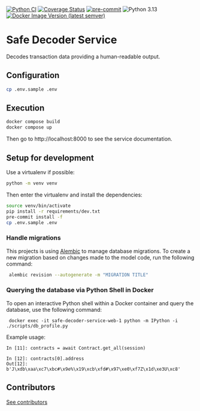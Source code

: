 [![Python CI](https://github.com/safe-global/safe-decoder-service/actions/workflows/ci.yml/badge.svg)](https://github.com/safe-global/safe-decoder-service/actions/workflows/ci.yml)
[![Coverage Status](https://coveralls.io/repos/github/safe-global/safe-decoder-service/badge.svg?branch=main)](https://coveralls.io/github/safe-global/safe-decoder-service?branch=main)
[![pre-commit](https://img.shields.io/badge/pre--commit-enabled-brightgreen?logo=pre-commit&logoColor=white)](https://github.com/pre-commit/pre-commit)
![Python 3.13](https://img.shields.io/badge/Python-3.13-blue.svg)
[![Docker Image Version (latest semver)](https://img.shields.io/docker/v/safeglobal/safe-decoder-service?label=Docker&sort=semver)](https://hub.docker.com/r/safeglobal/safe-decoder-service)


# Safe Decoder Service
Decodes transaction data providing a human-readable output.



## Configuration
```bash
cp .env.sample .env
```

## Execution

```bash
docker compose build
docker compose up
```

Then go to http://localhost:8000 to see the service documentation.

## Setup for development
Use a virtualenv if possible:

```bash
python -m venv venv
```

Then enter the virtualenv and install the dependencies:

```bash
source venv/bin/activate
pip install -r requirements/dev.txt
pre-commit install -f
cp .env.sample .env
```
### Handle migrations
This projects is using [Alembic](https://alembic.sqlalchemy.org/en/latest/) to manage database migrations.
To create a new migration based on changes made to the model code, run the following command:
```bash
 alembic revision --autogenerate -m "MIGRATION TITLE"
```

### Querying the database via Python Shell in Docker
To open an interactive Python shell within a Docker container and query the database, use the following command:
```
 docker exec -it safe-decoder-service-web-1 python -m IPython -i ./scripts/db_profile.py
```
Example usage:
```
In [11]: contracts = await Contract.get_all(session)

In [12]: contracts[0].address
Out[12]: b'J\xdb\xaa\xc7\xbc#\x9e%\x19\xcb\xfd#\x97\xe0\xf7Z\x1d\xe3U\xc8'

```

## Contributors
[See contributors](https://github.com/safe-global/safe-decoder-service/graphs/contributors)
